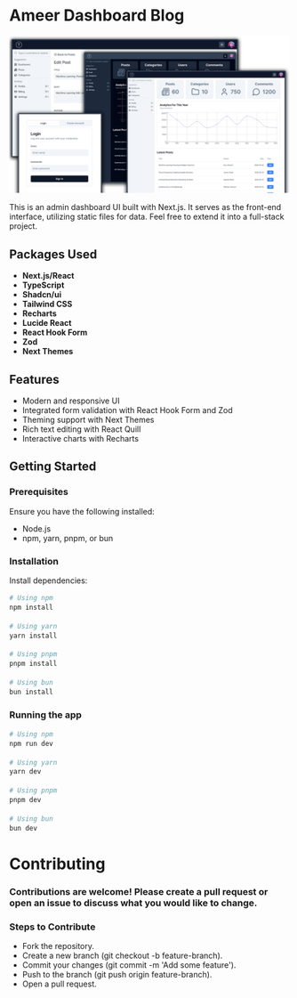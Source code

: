 # Ameer Dashboard Blog

<img src="img/screen.png" alt="Dashboard Screenshot" />

This is an admin dashboard UI built with Next.js. It serves as the front-end interface, utilizing static files for data. Feel free to extend it into a full-stack project.

## Packages Used

- **Next.js/React**
- **TypeScript**
- **Shadcn/ui**
- **Tailwind CSS**
- **Recharts**
- **Lucide React**
- **React Hook Form**
- **Zod**
- **Next Themes**

## Features

- Modern and responsive UI
- Integrated form validation with React Hook Form and Zod
- Theming support with Next Themes
- Rich text editing with React Quill
- Interactive charts with Recharts

## Getting Started

### Prerequisites

Ensure you have the following installed:

- Node.js
- npm, yarn, pnpm, or bun

### Installation

Install dependencies:

```bash
# Using npm
npm install

# Using yarn
yarn install

# Using pnpm
pnpm install

# Using bun
bun install
```

### Running the app

```bash
# Using npm
npm run dev

# Using yarn
yarn dev

# Using pnpm
pnpm dev

# Using bun
bun dev
```


# Contributing

### Contributions are welcome! Please create a pull request or open an issue to discuss what you would like to change.

### Steps to Contribute

- Fork the repository.
- Create a new branch (git checkout -b feature-branch).
- Commit your changes (git commit -m 'Add some feature').
- Push to the branch (git push origin feature-branch).
- Open a pull request.

